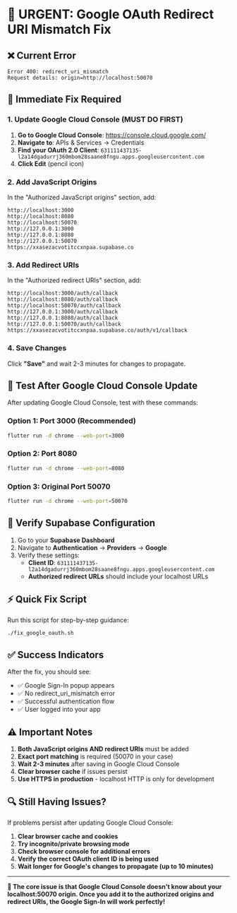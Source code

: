 # 🚨 URGENT: Google OAuth Redirect URI Mismatch Fix

## ❌ Current Error
```
Error 400: redirect_uri_mismatch
Request details: origin=http://localhost:50070
```

## 🔧 Immediate Fix Required

### 1. **Update Google Cloud Console** (MUST DO FIRST)

1. **Go to Google Cloud Console**: https://console.cloud.google.com/
2. **Navigate to**: APIs & Services → Credentials  
3. **Find your OAuth 2.0 Client**: `631111437135-l2a14dgadurrj360mbom28saane8fngu.apps.googleusercontent.com`
4. **Click Edit** (pencil icon)

### 2. **Add JavaScript Origins** 
In the "Authorized JavaScript origins" section, add:

```
http://localhost:3000
http://localhost:8080
http://localhost:50070
http://127.0.0.1:3000
http://127.0.0.1:8080
http://127.0.0.1:50070
https://xxasezacvotitccxnpaa.supabase.co
```

### 3. **Add Redirect URIs**
In the "Authorized redirect URIs" section, add:

```
http://localhost:3000/auth/callback
http://localhost:8080/auth/callback
http://localhost:50070/auth/callback
http://127.0.0.1:3000/auth/callback
http://127.0.0.1:8080/auth/callback
http://127.0.0.1:50070/auth/callback
https://xxasezacvotitccxnpaa.supabase.co/auth/v1/callback
```

### 4. **Save Changes**
Click **"Save"** and wait 2-3 minutes for changes to propagate.

## 🧪 Test After Google Cloud Console Update

After updating Google Cloud Console, test with these commands:

### Option 1: Port 3000 (Recommended)
```bash
flutter run -d chrome --web-port=3000
```

### Option 2: Port 8080  
```bash
flutter run -d chrome --web-port=8080
```

### Option 3: Original Port 50070
```bash
flutter run -d chrome --web-port=50070
```

## 📱 Verify Supabase Configuration

1. Go to your **Supabase Dashboard**
2. Navigate to **Authentication** → **Providers** → **Google**
3. Verify these settings:
   - **Client ID**: `631111437135-l2a14dgadurrj360mbom28saane8fngu.apps.googleusercontent.com`
   - **Authorized redirect URLs** should include your localhost URLs

## ⚡ Quick Fix Script

Run this script for step-by-step guidance:
```bash
./fix_google_oauth.sh
```

## ✅ Success Indicators

After the fix, you should see:
- ✅ Google Sign-In popup appears
- ✅ No redirect_uri_mismatch error
- ✅ Successful authentication flow
- ✅ User logged into your app

## ⚠️ Important Notes

1. **Both JavaScript origins AND redirect URIs** must be added
2. **Exact port matching** is required (50070 in your case)
3. **Wait 2-3 minutes** after saving in Google Cloud Console
4. **Clear browser cache** if issues persist
5. **Use HTTPS in production** - localhost HTTP is only for development

## 🔍 Still Having Issues?

If problems persist after updating Google Cloud Console:

1. **Clear browser cache and cookies**
2. **Try incognito/private browsing mode**
3. **Check browser console for additional errors**
4. **Verify the correct OAuth client ID is being used**
5. **Wait longer for Google's changes to propagate (up to 10 minutes)**

---

**🎯 The core issue is that Google Cloud Console doesn't know about your localhost:50070 origin. Once you add it to the authorized origins and redirect URIs, the Google Sign-In will work perfectly!**
